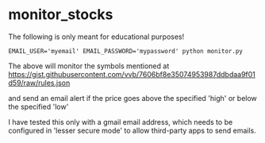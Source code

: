 # monitor_stocks

The following is only meant for educational purposes!

```
EMAIL_USER='myemail' EMAIL_PASSWORD='mypassword' python monitor.py
```

The above will monitor the symbols mentioned at
https://gist.githubusercontent.com/vvb/7606bf8e35074953987ddbdaa9f01d59/raw/rules.json

and send an email alert if the price goes above the specified 'high' or
below the specified 'low'

I have tested this only with a gmail email address, which needs to be
configured in 'lesser secure mode' to allow third-party apps to send emails.
